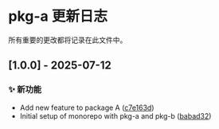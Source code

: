# pkg-a 更新日志

<!-- CHANGELOG_METADATA:
{
  "lastCommitHash": "c7e163dab8083c149dcbbd3d1618a3b2c8472bd9",
  "lastUpdateTime": "2025-07-12T16:29:27.421Z",
  "packageName": "pkg-a",
  "packagePath": "D:\\code\\mine\\cl\\packages\\pkg-a"
}
-->

所有重要的更改都将记录在此文件中。

## [1.0.0] - 2025-07-12

### ✨ 新功能

- Add new feature to package A ([c7e163d](../../commit/c7e163dab8083c149dcbbd3d1618a3b2c8472bd9))
- Initial setup of monorepo with pkg-a and pkg-b ([babad32](../../commit/babad32a53856b25dac6176a0196f53725388eee))
